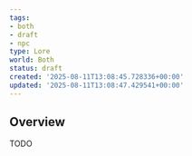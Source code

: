 ```yaml
---
tags:
- both
- draft
- npc
type: Lore
world: Both
status: draft
created: '2025-08-11T13:08:45.728336+00:00'
updated: '2025-08-11T13:08:47.429541+00:00'
---
```



## Overview

TODO
